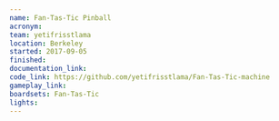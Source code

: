 ```yaml
---
name: Fan-Tas-Tic Pinball
acronym:
team: yetifrisstlama
location: Berkeley
started: 2017-09-05
finished:
documentation_link:
code_link: https://github.com/yetifrisstlama/Fan-Tas-Tic-machine
gameplay_link:
boardsets: Fan-Tas-Tic
lights:
---
```


